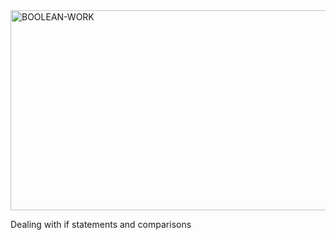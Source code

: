 <img src="https://socialify.git.ci/Asanda001019/BOOLEAN-WORK/image?language=1&owner=1&name=1&stargazers=1&theme=Light" alt="BOOLEAN-WORK" width="640" height="320" />
<p>Dealing with if statements and comparisons </p>
